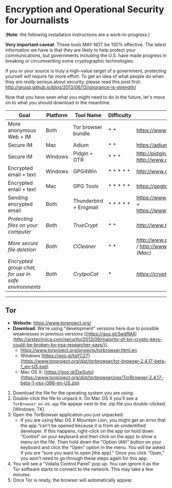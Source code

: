 # Encryption and Operational Security for Journalists

(**Note**: the following installation instructions are a work-in-progress.)

**Very important caveat**: These tools MAY NOT be 100% effective. The latest information we have is that they are likely to help protect your communications, but governments including the U.S. have made progress in breaking or circumventing some cryptographic technologies.

If you or your source is truly a high-value target of a government, protecting yourself will require far more effort. To get an idea of what people do when they are *really* serious about security, please read this post first: http://grugq.github.io/blog/2013/06/13/ignorance-is-strength/

Now that you have seen what you *might* need to do in the future, let's move on to what you should download in the meantime. 

Goal |	Platform	| Tool Name | Difficulty | Where To Find It
---- | ---------- | --------- | ---------- | ----------------
More anonymous Web + IM	| Both | Tor browser bundle | * * | https://www.torproject.org/ 
Secure IM | Mac | Adium | * * | https://adium.im/
Secure IM | Windows | Pidgin + OTR | * * * | http://pidgin.im/ + http://www.cypherpunks.ca/otr/
Encrypted email + text | Windows | GPG4Win | * * * * * | http://www.gpg4win.org/ 
Encrypted email + text | Mac | GPG Tools | * * * * * | https://gpgtools.org/
Sending encrypted email | Both | Thunderbird + Enigmail | * * * * * | https://www.mozilla.org/en-US/thunderbird/ + https://www.enigmail.net/download/index.php
*Protecting files on your computer* | *Both* | *TrueCrypt* | * * | *http://www.truecrypt.org/downloads*
*More secure file deletion* | *Both* | *CCleaner* | * * | *http://www.piriform.com/ccleaner (Windows) / http://www.piriform.com/mac/ccleaner (Mac)*
*Encrypted group chat, for use in safe environments* | *Both* | *CrytpoCat* | * | *https://crypto.cat/*

---

## Tor

* **Website**: https://www.torproject.org/
* **Download**: We're using "development" versions here due to possible weaknesses in previous versions ([https://goo.gl/3wdfM4](http://arstechnica.com/security/2013/09/majority-of-tor-crypto-keys-could-be-broken-by-nsa-researcher-says/)).
  * https://www.torproject.org/projects/torbrowser.html.en
  * Windows [https://goo.gl/taYC27](https://www.torproject.org/dist/torbrowser/tor-browser-2.4.17-beta-1_en-US.exe)
  * Mac OS X: [https://goo.gl/Dw5uto](https://www.torproject.org/dist/torbrowser/osx/TorBrowser-2.4.17-beta-1-osx-i386-en-US.zip)

1. Download the file for the operating system you are using.
2. Double-click the file to unpack it. On Mac OS X you'll see a `TorBrowser_en-US.app` file appear next to the .zip file you double-clicked. [Windows: TK]
3. Open the TorBrowser application you just unpacked.
   * If you are using Mac OS X Mountain Lion, you might get an error that the app “can’t be opened because it is from an unidentified developer. If this happens, right-click on the app (or hold down “Control” on your keyboard and then click on the app) to show a menu on the file. Then hold down the "Option (Alt)" button on your keyboard and click the “Open” option in the menu. You will be asked if you are “sure you want to open [the app].” Once you click “Open,” you won’t need to go through these steps again for this app.
4. You will see a “Vidalia Control Panel” pop up. You can ignore it as the Tor software starts to connect to the network. This may take a few minutes.
5. Once Tor is ready, the browser will automatically appear.
